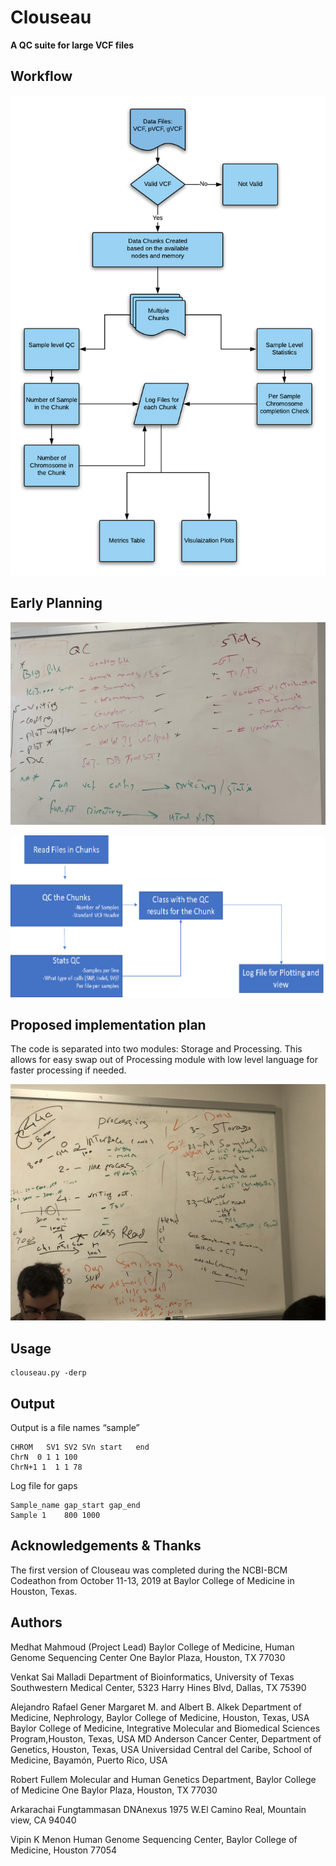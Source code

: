 # Clouseau
**A QC suite for large VCF files**

## Workflow

![mid_workflow](./plots/mid_workflow.png)

## Early Planning 
![User requirement](./plots/requirement.jpg)

![Main Workflow](./plots/workflow.png)


## Proposed implementation plan

The code is separated into two modules: Storage and Processing. This allows for easy swap out of Processing module with low level language for faster processing if needed. 

![Proposed implementation](./plots/implementation_plan.jpg)

## Usage
``` 
clouseau.py -derp
```

## Output
Output is a file names “sample”
```
CHROM	SV1	SV2	SVn	start	end
ChrN  0 1 1 100
ChrN+1 1  1 1 78  
```

Log file for gaps
```
Sample_name	gap_start gap_end
Sample 1 	800	1000
```

## Acknowledgements & Thanks
The first version of Clouseau was completed during the NCBI-BCM Codeathon from October 11-13, 2019 at Baylor College of Medicine in Houston, Texas.

## Authors
Medhat Mahmoud (Project Lead) 
Baylor College of Medicine, Human Genome Sequencing Center
One Baylor Plaza, Houston, TX 77030

Venkat Sai Malladi
Department of Bioinformatics, University of Texas Southwestern Medical Center, 
5323 Harry Hines Blvd, Dallas, TX 75390

Alejandro Rafael Gener
Margaret M. and Albert B. Alkek Department of Medicine, Nephrology, Baylor College of Medicine, Houston, Texas, USA
Baylor College of Medicine, Integrative Molecular and Biomedical Sciences Program,Houston, Texas, USA
MD Anderson Cancer Center, Department of Genetics, Houston, Texas, USA
Universidad Central del Caribe, School of Medicine, Bayamón, Puerto Rico, USA

Robert Fullem
Molecular and Human Genetics Department, Baylor College of Medicine
One Baylor Plaza, Houston, TX 77030

Arkarachai Fungtammasan
DNAnexus
1975 W.El Camino Real, Mountain view, CA 94040

Vipin K Menon
Human Genome Sequencing Center,
Baylor College of Medicine, Houston 77054

